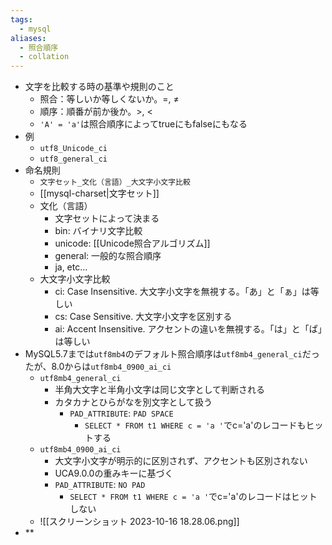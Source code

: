 ```yaml
---
tags:
  - mysql
aliases:
  - 照合順序
  - collation
---
```

- 文字を比較する時の基準や規則のこと
	- 照合：等しいか等しくないか。=, ≠
	- 順序：順番が前か後か。>, <
	- `'A' = 'a'`は照合順序によってtrueにもfalseにもなる
- 例
	- `utf8_Unicode_ci`
	- `utf8_general_ci`
- 命名規則
	- `文字セット_文化（言語）_大文字小文字比較`
	- [[mysql-charset|文字セット]]
	- 文化（言語）
		- 文字セットによって決まる
		- bin: バイナリ文字比較
		- unicode: [[Unicode照合アルゴリズム]]
		- general: 一般的な照合順序
		- ja, etc...
	- 大文字小文字比較
		- ci: Case Insensitive. 大文字小文字を無視する。「あ」と「ぁ」は等しい
		- cs: Case Sensitive. 大文字小文字を区別する
		- ai: Accent Insensitive. アクセントの違いを無視する。「は」と「ぱ」は等しい
- MySQL5.7までは`utf8mb4`のデフォルト照合順序は`utf8mb4_general_ci`だったが、8.0からは`utf8mb4_0900_ai_ci`
	- `utf8mb4_general_ci`
		- 半角大文字と半角小文字は同じ文字として判断される
		- カタカナとひらがなを別文字として扱う
			- `PAD_ATTRIBUTE`: `PAD SPACE`
				- `SELECT * FROM t1 WHERE c = 'a '`でc='a'のレコードもヒットする
	- `utf8mb4_0900_ai_ci`
		- 大文字小文字が明示的に区別されず、アクセントも区別されない
		- UCA9.0.0の重みキーに基づく
		- `PAD_ATTRIBUTE`: `NO PAD`
			- `SELECT * FROM t1 WHERE c = 'a '`でc='a'のレコードはヒットしない
	- ![[スクリーンショット 2023-10-16 18.28.06.png]]
- ** 

